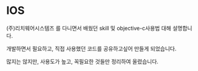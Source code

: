 # IOS
(주)리치웨어시스템즈 를 다니면서 배웠던 skill 및 objective-c사용법 대해 설명합니다.

개발하면서 필요하고, 직접 사용했던 코드를 공유하고싶어 만들게 되었습니다.

많지는 않지만, 사용도가 높고, 꼭필요한 것들만 정리하여 올렸습니다.
